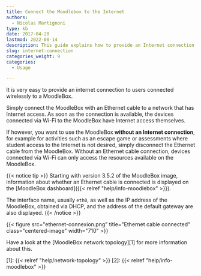 ```yaml
---
title: Connect the Moodlebox to the Internet
authors:
  - Nicolas Martignoni
type: kb
date: 2017-04-20
lastmod: 2022-08-14
description: This guide explains how to provide an Internet connection to users connected via Wi-Fi to a MoodleBox.
slug: internet-connection
categories_weight: 9
categories:
  - Usage

---
```

It is very easy to provide an internet connection to users connected wirelessly to a MoodleBox.

Simply connect the MoodleBox with an Ethernet cable to a network that has Internet access. As soon as the connection is available, the devices connected via Wi-Fi to the MoodleBox have Internet access themselves.

If however, you want to use the MoodleBox __without an Internet connection__, for example for activities such as an escape game or assessments where student access to the Internet is not desired, simply disconnect the Ethernet cable from the MoodleBox. Without an Ethernet cable connection, devices connected via Wi-Fi can only access the resources available on the MoodleBox.

{{< notice tip >}}
Starting with version 3.5.2 of the MoodleBox image, information about whether an Ethernet cable is connected is displayed on the [MoodleBox dashboard]({{< relref "help/info-moodlebox" >}}).

The interface name, usually `eth0`, as well as the IP address of the MoodleBox, obtained via DHCP, and the address of the default gateway are also displayed.
{{< /notice >}}

{{< figure src="ethernet-connexion.png" title="Ethernet cable connected" class="centered-image" width="710" >}}

Have a look at the [MoodleBox network topology][1] for more information about this.

 [1]: {{< relref "help/network-topology" >}}
 [2]: {{< relref "help/info-moodlebox" >}}
